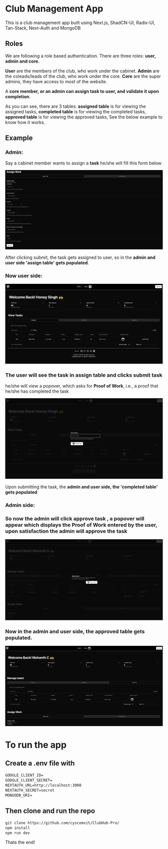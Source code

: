 # Club Management App

This is a club management app built using Next.js, ShadCN-UI, Radix-UI, Tan-Stack, Next-Auth and MongoDB

## Roles
We are following a role based authentication.
There are three roles: **user, admin and core.**

**User** are the members of the club, who work under the cabinet.
**Admin** are the coleads/leads of the club, who work under the core.
**Core** are the super admins, they have access to most of the website.

A **core member, or an admin can assign task to user, and validate it upon completion**.




As you can see, there are 3 tables:
**assigned table** is for viewing the assigned tasks,
**completed table** is for viewing the completed tasks,
**approved table** is for viewing the approved tasks,
See the below example to know how it works.

## Example
### Admin:   

Say a cabinet member wants to assign a **task**
he/she will fill this form below  

![Forms](public/admin_assign_task.png)

After clicking submit, the task gets assigned to user, so in the **admin and user side 'assign table' gets populated**.  



### Now user side:  
![User](public/user_home.png)


### The user will see the task in **assign table** and clicks submit task
he/she will view a popover, which asks for **Proof of Work**, i.e., a proof that he/she has completed the task  

![POW](public/user_submit_task.png)

Upon submitting the task, the **admin and user side, the 'completed table' gets populated**
### Admin side:  



### So now the admin will click **approve task** , a popover will appear which displays the **Proof of Work** entered by the user, upon satisfaction the admin will approve the task  
![admin](public/admin_approve_task_dialog.png)

### Now in the admin and user side, the **approved table** gets populated.  
![admin](public/admin_approved_task_table.png)

# To run the app
## Create a .env file with

```
GOOGLE_CLIENT_ID=
GOOGLE_CLIENT_SECRET=
NEXTAUTH_URL=http://localhost:3000
NEXTAUTH_SECRET=secret
MONGODB_URI=
```

## Then clone and run the repo


```
git clone https://github.com/cyscomvit/ClubHub-Pro/
npm install
npm run dev
```
Thats the end!



